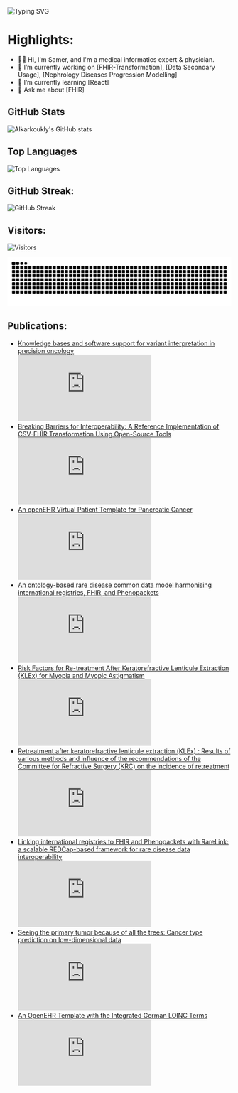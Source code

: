 <img src="https://readme-typing-svg.herokuapp.com?font=Fira+Code&duration=2000&pause=500&color=3b8640&center=true&vCenter=true&width=600&lines=Medical+Data+Scientist;FHIR+Transformation+Expert;Open+Source+Enthusiast;Teaching+AI+in+Medicine" alt="Typing SVG" width="1200" />

# Highlights: 
- 🙋‍♂️ Hi, I'm Samer, and I'm a medical informatics expert & physician.
- 🔭 I’m currently working on [FHIR-Transformation], [Data Secondary Usage], [Nephrology Diseases Progression Modelling]
- 🌱 I’m currently learning [React]
- 💬 Ask me about [FHIR]

<!--- 👯 I’m looking to collaborate on [project/technology]-->
<!--- 🤔 I’m looking for help with [problem/technology] -->
<!-- - 📫 How to reach me: [email] -->

## GitHub Stats
![Alkarkoukly's GitHub stats](https://github-readme-stats.vercel.app/api?username=alkarkoukly&show_icons=true&theme=dark)

## Top Languages
![Top Languages](https://github-readme-stats.vercel.app/api/top-langs/?username=alkarkoukly&layout=compact&theme=dark)

## GitHub Streak:
![GitHub Streak](https://github-readme-streak-stats-eight.vercel.app/?user=alkarkoukly&theme=dark)
## Visitors:
![Visitors](https://visitor-badge.laobi.icu/badge?page_id=alkarkoukly.alkarkoukly)

<img src="https://github.com/alkarkoukly/alkarkoukly/blob/output/github-contribution-grid-snake.svg" alt="snake gif" />


<!-- -  
## Trophies:
![Trophies](https://github-profile-trophy.vercel.app/?username=alkarkoukly&theme=highcontrast)
-->
## Publications:
- [Knowledge bases and software support for variant interpretation in precision oncology](https://pubmed.ncbi.nlm.nih.gov/34125166/)<br/>
[![Citation Badge](https://api.juleskreuer.eu/citation-badge.php?doi=10.1093/bib/bbab246)](https://juleskreuer.eu//projects/citation-badge)
- [Breaking Barriers for Interoperability: A Reference Implementation of CSV-FHIR Transformation Using Open-Source Tools](https://pubmed.ncbi.nlm.nih.gov/37203606/)<br/>
[![Citation Badge](https://api.juleskreuer.eu/citation-badge.php?doi=10.3233/SHTI230061)](https://juleskreuer.eu//projects/citation-badge)
- [An openEHR Virtual Patient Template for Pancreatic Cancer](https://pubmed.ncbi.nlm.nih.gov/34734890/)<br/>
[![Citation Badge](https://api.juleskreuer.eu/citation-badge.php?doi=10.3233/SHTI210618)](https://juleskreuer.eu//projects/citation-badge)
- [An ontology-based rare disease common data model harmonising international registries, FHIR, and Phenopackets](https://pubmed.ncbi.nlm.nih.gov/39922817/)<br/>
[![Citation Badge](https://api.juleskreuer.eu/citation-badge.php?doi=10.1038/s41597-025-04558-z)](https://juleskreuer.eu//projects/citation-badge)
- [Risk Factors for Re-treatment After Keratorefractive Lenticule Extraction (KLEx) for Myopia and Myopic Astigmatism](https://pubmed.ncbi.nlm.nih.gov/38848058/)<br/>
[![Citation Badge](https://api.juleskreuer.eu/citation-badge.php?doi=10.3928/1081597X-20240422-03)](https://juleskreuer.eu//projects/citation-badge)
- [Retreatment after keratorefractive lenticule extraction (KLEx) : Results of various methods and influence of the recommendations of the Committee for Refractive Surgery (KRC) on the incidence of retreatment](https://pubmed.ncbi.nlm.nih.gov/40323398/)<br/>
[![Citation Badge](https://api.juleskreuer.eu/citation-badge.php?doi=10.1007/s00347-025-02239-1)](https://juleskreuer.eu//projects/citation-badge)
- [Linking international registries to FHIR and Phenopackets with RareLink: a scalable REDCap-based framework for rare disease data interoperability](https://pubmed.ncbi.nlm.nih.gov/40385395/)<br/>
[![Citation Badge](https://api.juleskreuer.eu/citation-badge.php?doi=10.1101/2025.05.09.25327342)](https://juleskreuer.eu//projects/citation-badge)
- [Seeing the primary tumor because of all the trees: Cancer type prediction on low-dimensional data](pubmed.ncbi.nlm.nih.gov/39257886/)<br/>
[![Citation Badge](https://api.juleskreuer.eu/citation-badge.php?doi=10.3389/fmed.2024.1396459)](https://juleskreuer.eu//projects/citation-badge)
- [An OpenEHR Template with the Integrated German LOINC Terms](https://pubmed.ncbi.nlm.nih.gov/34042864/)<br/>
[![Citation Badge](https://api.juleskreuer.eu/citation-badge.php?doi=10.3233/SHTI210371)](https://juleskreuer.eu//projects/citation-badge)





